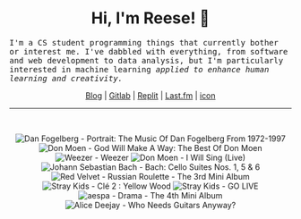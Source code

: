 <h1 align="center">Hi, I'm Reese! 👋</h1>

<p><samp>I'm a CS student programming things that currently bother or interest me. I've dabbled with everything, from software and web development to data analysis, but I'm particularly interested in machine learning <i>applied to enhance human learning and creativity.</i></p></samp>

<p align="center">
 <a href="https://renys.dev">Blog</a> | <a href="https://gitlab.com/renys">Gitlab</a> | <a href="https://replit.com/@renys">Replit</a> | <a href="https://last.fm/user/i-dle">Last.fm</a> | <a href="https://picrew.me/en/image_maker/1453974">icon</a>
</p>

<hr class="dotted">
<br>
<!-- lastfm -->
<p align="center"><img src="https://lastfm.freetls.fastly.net/i/u/64s/e680ded08cdc4651c69e3dcf7c4e21f6.jpg" title="Dan Fogelberg - Portrait: The Music Of Dan Fogelberg From 1972-1997"> <img src="https://lastfm.freetls.fastly.net/i/u/64s/3c085fe0b2ff4ddccdd402c1ea83f3fa.jpg" title="Don Moen - God Will Make A Way: The Best Of Don Moen"> <img src="https://lastfm.freetls.fastly.net/i/u/64s/fde181381e56b1b5d26f3600af58d087.jpg" title="Weezer - Weezer"> <img src="https://lastfm.freetls.fastly.net/i/u/64s/3ffa26b6f67ae20adba5c18cea2164d2.jpg" title="Don Moen - I Will Sing (Live)"> <img src="https://lastfm.freetls.fastly.net/i/u/64s/46d155ddf9c8a4bcff2dc64eddd07386.jpg" title="Johann Sebastian Bach - Bach: Cello Suites Nos. 1, 5 & 6"> <img src="https://lastfm.freetls.fastly.net/i/u/64s/fc792422929af7a27deb96cb907dd28a.png" title="Red Velvet - Russian Roulette - The 3rd Mini Album"> <img src="https://lastfm.freetls.fastly.net/i/u/64s/59e24c26db7af6c363d177e73b97014e.jpg" title="Stray Kids - Clé 2 : Yellow Wood"> <img src="https://lastfm.freetls.fastly.net/i/u/64s/83d8d498c6b51dfd6766e6180497361a.jpg" title="Stray Kids - GO LIVE"> <img src="https://lastfm.freetls.fastly.net/i/u/64s/07bc2400d02a125e7b1ef0858ca57d71.jpg" title="aespa - Drama - The 4th Mini Album"> <img src="https://lastfm.freetls.fastly.net/i/u/64s/f6bf55ded14fbdb79fc41bc3cf44117b.jpg" title="Alice Deejay - Who Needs Guitars Anyway?"> </p>
